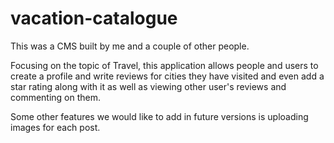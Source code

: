# vacation-catalogue
This was a CMS built by me and a couple of other people.

Focusing on the topic of Travel, this application allows people and users to create a profile and write reviews for cities they have visited and
even add a star rating along with it as well as viewing other user's reviews and commenting on them.

Some other features we would like to add in future versions is uploading images for each post.
